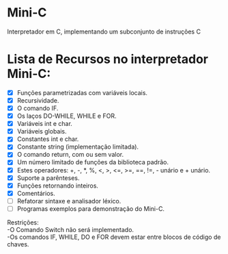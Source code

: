 # Mini-C
Interpretador em C, implementando um  subconjunto de instruções C


# Lista de Recursos no interpretador Mini-C:

- [x] Funções parametrizadas com variáveis locais.
- [x] Recursividade.
- [x] O comando IF.
- [x] Os laços DO-WHILE, WHILE e FOR.
- [x] Variáveis int e char.
- [x] Variáveis globais.
- [x] Constantes int e char.
- [x] Constante string (implementação limitada).
- [x] O comando return, com ou sem valor.
- [x] Um número limitado de funções da biblioteca padrão.
- [x] Estes operadores: +, -, *, %, <, >, <=, >=, ==, !=, - unário e + unário.
- [x] Suporte a parênteses.
- [x] Funções retornando inteiros.
- [x] Comentários.
- [ ] Refatorar sintaxe e analisador léxico.
- [ ] Programas exemplos para demonstração do Mini-C.

Restrições:
<br>
-O Comando Switch não será implementado.<br>
-Os comandos IF, WHILE, DO e FOR devem estar entre blocos de código de chaves.







